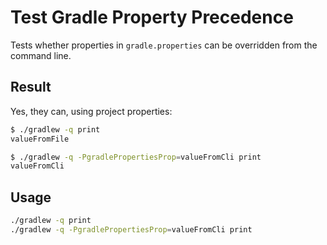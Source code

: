 # Test Gradle Property Precedence

Tests whether properties in `gradle.properties` can be overridden from the command line.

## Result

Yes, they can, using project properties:

```bash
$ ./gradlew -q print
valueFromFile

$ ./gradlew -q -PgradlePropertiesProp=valueFromCli print
valueFromCli
```

## Usage

```bash
./gradlew -q print
./gradlew -q -PgradlePropertiesProp=valueFromCli print
```
